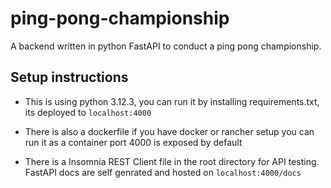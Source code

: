 # ping-pong-championship
A backend written in python FastAPI to conduct a ping pong championship.

## Setup instructions
- This is using python 3.12.3, you can run it by installing requirements.txt, its deployed to `localhost:4000`

- There is also a dockerfile if you have docker or rancher setup you can run it as a container port 4000 is exposed by default

- There is a Insomnia REST Client file in the root directory for API testing. FastAPI docs are self genrated and hosted on `localhost:4000/docs`
